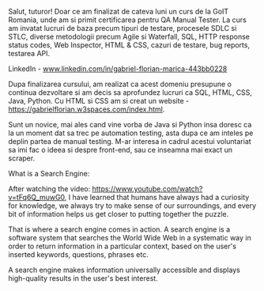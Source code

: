 Salut, tuturor! Doar ce am finalizat de cateva luni un curs de la GoIT Romania, unde am si primit certificarea pentru QA Manual Tester. La curs am invatat lucruri de baza precum tipuri de testare, procesele SDLC si STLC, diverse metodologii precum Agile si Waterfall, SQL, HTTP response status codes, Web Inspector, HTML & CSS, cazuri de testare, bug reports, testarea API. 

LinkedIn - www.linkedin.com/in/gabriel-florian-marica-443bb0228

Dupa finalizarea cursului, am realizat ca acest domeniu presupune o continua dezvoltare si am decis sa aprofundez lucruri ca SQL, HTML, CSS, Java, Python. Cu HTML si CSS am si creat un website - https://gabrielflorian.w3spaces.com/index.html. 

Sunt un novice, mai ales cand vine vorba de Java si Python insa doresc ca la un moment dat sa trec pe automation testing, asta dupa ce am inteles pe deplin partea de manual testing. M-ar interesa in cadrul acestui voluntariat sa imi fac o ideea si despre front-end, sau ce inseamna mai exact un scraper. 

What is a Search Engine:

After watching the video: https://www.youtube.com/watch?v=tFq6Q_muwG0, I have learned that humans have always had a curiosity for knowledge, we always try to make sense of our surroundings, and every bit of information helps us get closer to putting together the puzzle.

That is where a search engine comes in action. A search engine is a software system that searches the World Wide Web in a systematic way in order to return information in a particular context, based on the user's inserted keywords, questions, phrases etc.

A search engine makes information universally accessible and displays high-quality results in the user's best interest.
